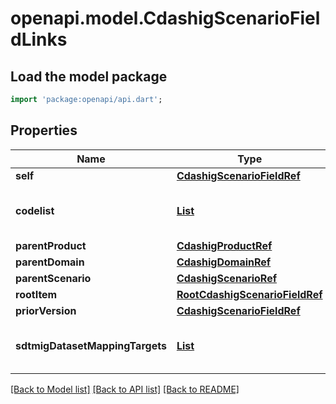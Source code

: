 # openapi.model.CdashigScenarioFieldLinks

## Load the model package
```dart
import 'package:openapi/api.dart';
```

## Properties
Name | Type | Description | Notes
------------ | ------------- | ------------- | -------------
**self** | [**CdashigScenarioFieldRef**](CdashigScenarioFieldRef.md) |  | [optional] 
**codelist** | [**List<RootCtCodelistRefElement>**](RootCtCodelistRefElement.md) |  | [optional] [default to const []]
**parentProduct** | [**CdashigProductRef**](CdashigProductRef.md) |  | [optional] 
**parentDomain** | [**CdashigDomainRef**](CdashigDomainRef.md) |  | [optional] 
**parentScenario** | [**CdashigScenarioRef**](CdashigScenarioRef.md) |  | [optional] 
**rootItem** | [**RootCdashigScenarioFieldRef**](RootCdashigScenarioFieldRef.md) |  | [optional] 
**priorVersion** | [**CdashigScenarioFieldRef**](CdashigScenarioFieldRef.md) |  | [optional] 
**sdtmigDatasetMappingTargets** | [**List<SdtmigDatasetVariableRefTarget>**](SdtmigDatasetVariableRefTarget.md) |  | [optional] [default to const []]

[[Back to Model list]](../README.md#documentation-for-models) [[Back to API list]](../README.md#documentation-for-api-endpoints) [[Back to README]](../README.md)


